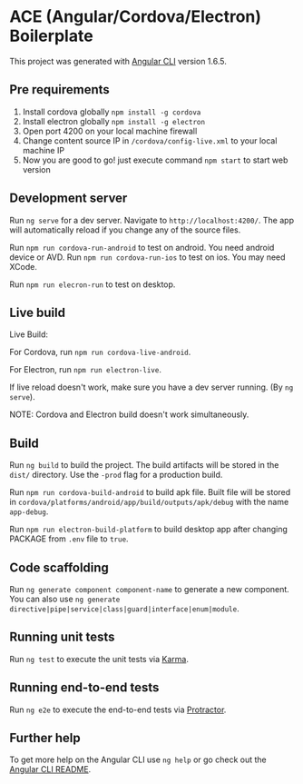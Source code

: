 # ACE (Angular/Cordova/Electron) Boilerplate

This project was generated with [Angular CLI](https://github.com/angular/angular-cli) version 1.6.5.

## Pre requirements
1. Install cordova globally `npm install -g cordova`
2. Install electron globally `npm install -g electron`
3. Open port 4200 on your local machine firewall
4. Change content source IP in `/cordova/config-live.xml` to your local machine IP
5. Now you are good to go! just execute command `npm start` to start web version

## Development server

Run `ng serve` for a dev server. Navigate to `http://localhost:4200/`. The app will automatically reload if you change any of the source files.

Run `npm run cordova-run-android` to test on android. You need android device or AVD.
Run `npm run cordova-run-ios` to test on ios. You may need XCode.

Run `npm run elecron-run` to test on desktop.

## Live build

Live Build:

For Cordova, run `npm run cordova-live-android`.

For Electron, run `npm run electron-live`.

If live reload doesn't work, make sure you have a dev server running. (By `ng serve`).

NOTE: Cordova and Electron build doesn't work simultaneously.

## Build

Run `ng build` to build the project. The build artifacts will be stored in the `dist/` directory. Use the `-prod` flag for a production build.

Run `npm run cordova-build-android` to build apk file. Built file will be stored in `cordova/platforms/android/app/build/outputs/apk/debug` with the name `app-debug`.

Run `npm run electron-build-platform` to build desktop app after changing PACKAGE from `.env` file to `true`.

## Code scaffolding

Run `ng generate component component-name` to generate a new component. You can also use `ng generate directive|pipe|service|class|guard|interface|enum|module`.

## Running unit tests

Run `ng test` to execute the unit tests via [Karma](https://karma-runner.github.io).

## Running end-to-end tests

Run `ng e2e` to execute the end-to-end tests via [Protractor](http://www.protractortest.org/).

## Further help

To get more help on the Angular CLI use `ng help` or go check out the [Angular CLI README](https://github.com/angular/angular-cli/blob/master/README.md).
